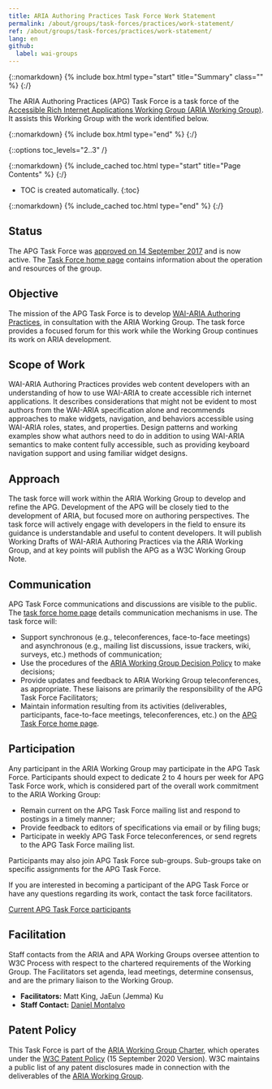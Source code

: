 ```yaml
---
title: ARIA Authoring Practices Task Force Work Statement
permalink: /about/groups/task-forces/practices/work-statement/
ref: /about/groups/task-forces/practices/work-statement/
lang: en
github:
  label: wai-groups
---
```


{::nomarkdown}
{% include box.html type="start" title="Summary" class="" %}
{:/}

The ARIA Authoring Practices (APG) Task Force is a task force of the [Accessible Rich Internet Applications Working Group (ARIA Working Group)](/about/groups/ariawg/). It assists this Working Group with the work identified below.

{::nomarkdown}
{% include box.html type="end" %}
{:/}

{::options toc_levels="2..3" /}

{::nomarkdown}
{% include_cached toc.html type="start" title="Page Contents" %}
{:/}

-   TOC is created automatically.
{:toc}

{::nomarkdown}
{% include_cached toc.html type="end" %}
{:/}

## Status

The APG Task Force was [approved on 14 September 2017](https://lists.w3.org/Archives/Public/public-aria-admin/2017Sep/0025.html) and is now active. The [Task Force home page](/about/groups/task-forces/practices/) contains information about the operation and resources of the group.

## Objective

The mission of the APG Task Force is to develop [WAI-ARIA Authoring Practices](http://w3c.github.io/aria-practices/), in consultation with the ARIA Working Group. The task force provides a focused forum for this work while the Working Group continues its work on ARIA development.

## Scope of Work

WAI-ARIA Authoring Practices provides web content developers with an understanding of how to use WAI-ARIA to create accessible rich internet applications. It describes considerations that might not be evident to most authors from the WAI-ARIA specification alone and recommends approaches to make widgets, navigation, and behaviors accessible using WAI-ARIA roles, states, and properties. Design patterns and working examples show what authors need to do in addition to using WAI-ARIA semantics to make content fully accessible, such as providing keyboard navigation support and using familiar widget designs.

## Approach

The task force will work within the ARIA Working Group to develop and refine the APG. Development of the APG will be closely tied to the development of ARIA, but focused more on authoring perspectives. The task force will actively engage with developers in the field to ensure its guidance is understandable and useful to content developers. It will publish Working Drafts of WAI-ARIA Authoring Practices via the ARIA Working Group, and at key points will publish the APG as a W3C Working Group Note.

## Communication

APG Task Force communications and discussions are visible to the public. The [task force home page](/about/groups/task-forces/practices/) details communication mechanisms in use. The task force will:

- Support synchronous (e.g., teleconferences, face-to-face meetings) and asynchronous (e.g., mailing list discussions, issue trackers, wiki, surveys, etc.) methods of communication;
- Use the procedures of the [ARIA Working Group Decision Policy](/about/groups/ariawg/decision-policy/) to make decisions;
- Provide updates and feedback to ARIA Working Group teleconferences, as appropriate. These liaisons are primarily the responsibility of the APG Task Force Facilitators;
- Maintain information resulting from its activities (deliverables, participants, face-to-face meetings, teleconferences, etc.) on the [APG Task Force home page](/about/groups/task-forces/practices/).

## Participation

Any participant in the ARIA Working Group may participate in the APG Task Force. Participants should expect to dedicate 2 to 4 hours per week for APG Task Force work, which is considered part of the overall work commitment to the ARIA Working Group:

- Remain current on the APG Task Force mailing list and respond to postings in a timely manner;
- Provide feedback to editors of specifications via email or by filing bugs;
- Participate in weekly APG Task Force teleconferences, or send regrets to the APG Task Force mailing list.

Participants may also join APG Task Force sub-groups. Sub-groups take on specific assignments for the APG Task Force.

If you are interested in becoming a participant of the APG Task Force or have any questions regarding its work, contact the task force facilitators.

[Current APG Task Force participants](https://www.w3.org/groups/tf/aria-practices/participants/)

## Facilitation

Staff contacts from the ARIA and APA Working Groups oversee attention to W3C Process with respect to the chartered requirements of the Working Group. The Facilitators set agenda, lead meetings, determine consensus, and are the primary liaison to the Working Group.

- **Facilitators:** Matt King, JaEun (Jemma) Ku
- **Staff Contact:** [Daniel Montalvo](https://www.w3.org/staff/#dmontalvo)

## Patent Policy

This Task Force is part of the [ARIA Working Group Charter](https://www.w3.org/WAI/ARIA/charter), which operates under the [W3C Patent Policy](https://www.w3.org/policies/patent-policy/20200915/) (15 September 2020 Version). W3C maintains a public list of any patent disclosures made in connection with the deliverables of the [ARIA Working Group](https://www.w3.org/2004/01/pp-impl/83726/status).